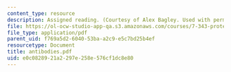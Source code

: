 ```yaml
---
content_type: resource
description: Assigned reading. (Courtesy of Alex Bagley. Used with permission.)
file: https://ol-ocw-studio-app-qa.s3.amazonaws.com/courses/7-343-protein-folding-misfolding-and-human-disease-fall-2004/e0c0828921a2297e258e576cf1dc8e80_antibodies.pdf
file_type: application/pdf
parent_uid: f769a5d2-6040-53ba-a2c9-e5c7bd25b4ef
resourcetype: Document
title: antibodies.pdf
uid: e0c08289-21a2-297e-258e-576cf1dc8e80
---
```

